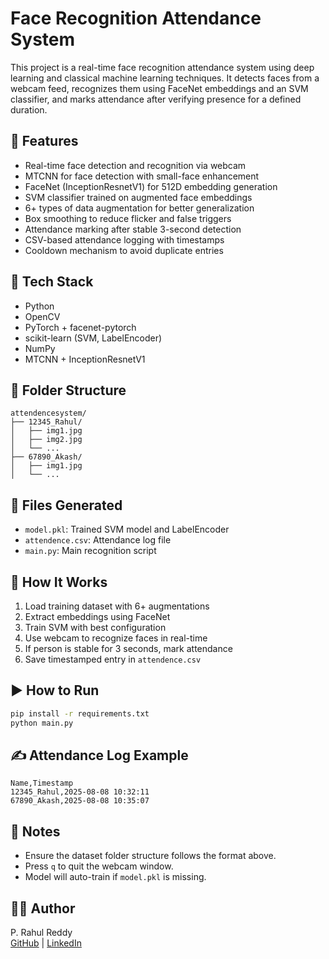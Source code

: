 # Face Recognition Attendance System

This project is a real-time face recognition attendance system using deep learning and classical machine learning techniques. It detects faces from a webcam feed, recognizes them using FaceNet embeddings and an SVM classifier, and marks attendance after verifying presence for a defined duration.

## 🚀 Features

- Real-time face detection and recognition via webcam
- MTCNN for face detection with small-face enhancement
- FaceNet (InceptionResnetV1) for 512D embedding generation
- SVM classifier trained on augmented face embeddings
- 6+ types of data augmentation for better generalization
- Box smoothing to reduce flicker and false triggers
- Attendance marking after stable 3-second detection
- CSV-based attendance logging with timestamps
- Cooldown mechanism to avoid duplicate entries

## 🧰 Tech Stack

- Python
- OpenCV
- PyTorch + facenet-pytorch
- scikit-learn (SVM, LabelEncoder)
- NumPy
- MTCNN + InceptionResnetV1

## 📂 Folder Structure

```
attendencesystem/
├── 12345_Rahul/
│   ├── img1.jpg
│   ├── img2.jpg
│   └── ...
├── 67890_Akash/
│   ├── img1.jpg
│   └── ...
```

## 📁 Files Generated

- `model.pkl`: Trained SVM model and LabelEncoder
- `attendence.csv`: Attendance log file
- `main.py`: Main recognition script

## 🧪 How It Works

1. Load training dataset with 6+ augmentations
2. Extract embeddings using FaceNet
3. Train SVM with best configuration
4. Use webcam to recognize faces in real-time
5. If person is stable for 3 seconds, mark attendance
6. Save timestamped entry in `attendence.csv`

## ▶️ How to Run

```bash
pip install -r requirements.txt
python main.py
```

## ✍️ Attendance Log Example

```
Name,Timestamp
12345_Rahul,2025-08-08 10:32:11
67890_Akash,2025-08-08 10:35:07
```

## 📌 Notes

- Ensure the dataset folder structure follows the format above.
- Press `q` to quit the webcam window.
- Model will auto-train if `model.pkl` is missing.

## 👨‍💻 Author

P. Rahul Reddy  
[GitHub](https://github.com/PRAHULREDD) | [LinkedIn](https://www.linkedin.com/in/rahul-reddy-7bb9a9324/)
